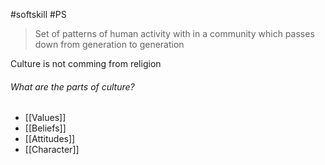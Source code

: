  #softskill #PS

> Set of patterns of human activity with in a community which passes down from generation to generation

Culture is not comming from religion

###### What are the parts of culture?
- [[Values]]
- [[Beliefs]]
- [[Attitudes]]
- [[Character]]